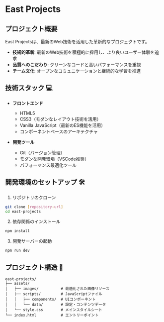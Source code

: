 # East Projects

## プロジェクト概要

East Projectsは、最新のWeb技術を活用した革新的なプロジェクトです。

- **技術的革新**: 最新のWeb技術を積極的に採用し、より良いユーザー体験を追求
- **品質へのこだわり**: クリーンなコードと高いパフォーマンスを重視
- **チーム文化**: オープンなコミュニケーションと継続的な学習を推進

## 技術スタック 💻

- **フロントエンド**
  - HTML5
  - CSS3（モダンなレイアウト技術を活用）
  - Vanilla JavaScript（最新のES機能を活用）
  - コンポーネントベースのアーキテクチャ

- **開発ツール**
  - Git（バージョン管理）
  - モダンな開発環境（VSCode推奨）
  - パフォーマンス最適化ツール

## 開発環境のセットアップ 🛠

1. リポジトリのクローン
```bash
git clone [repository-url]
cd east-projects
```

2. 依存関係のインストール
```bash
npm install
```

3. 開発サーバーの起動
```bash
npm run dev
```

## プロジェクト構造 📁

```
east-projects/
├── assets/
│   ├── images/          # 最適化された画像リソース
│   ├── scripts/         # JavaScriptファイル
│   │   ├── components/  # UIコンポーネント
│   │   └── data/        # 設定・コンテンツデータ
│   └── style.css        # メインスタイルシート
└── index.html           # エントリーポイント
```
